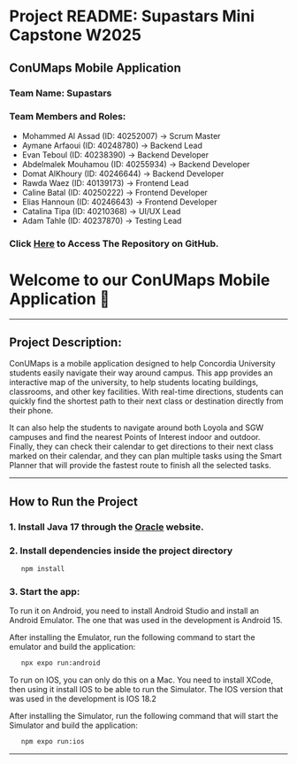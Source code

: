 # Project README: Supastars Mini Capstone W2025

## ConUMaps Mobile Application

### Team Name: Supastars

### Team Members and Roles:
- Mohammed Al Assad (ID: 40252007) -> Scrum Master
- Aymane Arfaoui (ID: 40248780) -> Backend Lead
- Evan Teboul (ID: 40238390) -> Backend Developer
- Abdelmalek  Mouhamou  (ID: 40255934) -> Backend Developer
- Domat AlKhoury (ID: 40246644) -> Backend Developer
- Rawda Waez (ID: 40139173) -> Frontend Lead
- Caline Batal (ID: 40250222) -> Frontend Developer
- Elias Hannoun (ID: 40246643) -> Frontend Developer
- Catalina Tipa (ID: 40210368) -> UI/UX Lead
- Adam  Tahle (ID: 40237870) -> Testing Lead


### Click [Here](https://github.com/Aymane-Arfaoui/FindMyClass) to Access The Repository on GitHub.

# Welcome to our ConUMaps Mobile Application 👋

---

## Project Description:
ConUMaps is a mobile application designed to help Concordia University students easily navigate their way around campus. This app provides an interactive map of the university, to help students locating buildings, classrooms, and other key facilities. With real-time directions, students can quickly find the shortest path to their next class or destination directly from their phone.

It can also help the students to navigate around both Loyola and SGW campuses and find the nearest Points of Interest indoor and outdoor. Finally, they can check their calendar to get directions to their next class marked on their calendar, and they can plan multiple tasks using the Smart Planner that will provide the fastest route to finish all the selected tasks. 

---

## How to Run the Project


### 1. Install Java 17 through the [Oracle](https://www.oracle.com/java/technologies/javase/jdk17-archive-downloads.html) website.


### 2. Install dependencies inside the project directory

   ```bash
      npm install
   ```
   
### 3. Start the app: 

   To run it on Android, you need to install Android Studio and install an Android Emulator. The one that was used in the development is Android 15.

   
After installing the Emulator, run the following command to start the emulator and build the application:

   ```bash
      npx expo run:android
   ```

To run on IOS, you can only do this on a Mac. You need to install XCode, then using it install IOS to be able to run the Simulator. The IOS version that was used in the development is IOS 18.2

After installing the Simulator, run the following command that will start the Simulator and build the application:

   ```bash
      npm expo run:ios
   ```

---